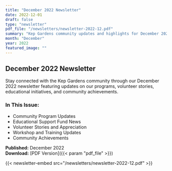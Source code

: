 ```yaml
---
title: "December 2022 Newsletter"
date: 2022-12-01
draft: false
type: "newsletter"
pdf_file: "/newsletters/newsletter-2022-12.pdf"
summary: "Kep Gardens community updates and highlights for December 2022"
month: "December"
year: 2022
featured_image: ""
---
```


## December 2022 Newsletter

Stay connected with the Kep Gardens community through our December 2022 newsletter featuring updates on our programs, volunteer stories, educational initiatives, and community achievements.

### In This Issue:
- Community Program Updates
- Educational Support Fund News
- Volunteer Stories and Appreciation
- Workshop and Training Updates
- Community Achievements

**Published:** December 2022  
**Download:** [PDF Version]({{< param "pdf_file" >}})

{{< newsletter-embed src="/newsletters/newsletter-2022-12.pdf" >}}
